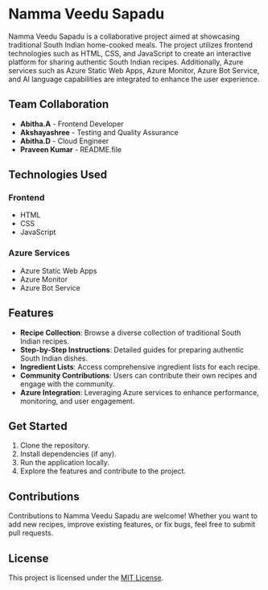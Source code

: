 # Namma Veedu Sapadu

Namma Veedu Sapadu is a collaborative project aimed at showcasing traditional South Indian home-cooked meals. The project utilizes frontend technologies such as HTML, CSS, and JavaScript to create an interactive platform for sharing authentic South Indian recipes. Additionally, Azure services such as Azure Static Web Apps, Azure Monitor, Azure Bot Service, and AI language capabilities are integrated to enhance the user experience.

## Team Collaboration

- **Abitha.A** - Frontend Developer
- **Akshayashree** - Testing and Quality Assurance
- **Abitha.D** - Cloud Engineer
- **Praveen Kumar** - README.file

## Technologies Used

### Frontend
- HTML
- CSS
- JavaScript

### Azure Services
- Azure Static Web Apps
- Azure Monitor
- Azure Bot Service

## Features

- **Recipe Collection**: Browse a diverse collection of traditional South Indian recipes.
- **Step-by-Step Instructions**: Detailed guides for preparing authentic South Indian dishes.
- **Ingredient Lists**: Access comprehensive ingredient lists for each recipe.
- **Community Contributions**: Users can contribute their own recipes and engage with the community.
- **Azure Integration**: Leveraging Azure services to enhance performance, monitoring, and user engagement.

## Get Started

1. Clone the repository.
2. Install dependencies (if any).
3. Run the application locally.
4. Explore the features and contribute to the project.

## Contributions

Contributions to Namma Veedu Sapadu are welcome! Whether you want to add new recipes, improve existing features, or fix bugs, feel free to submit pull requests.

## License

This project is licensed under the [MIT License](LICENSE).



